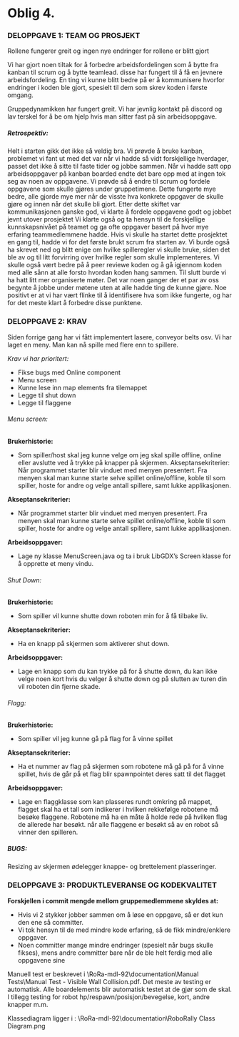 # Oblig 4.
 
### DELOPPGAVE 1: TEAM OG PROSJEKT

Rollene fungerer greit og ingen nye endringer for rollene er blitt gjort


Vi har gjort noen tiltak for å forbedre arbeidsfordelingen som å bytte fra kanban til scrum og å bytte teamlead. disse har fungert til å få en jevnere arbeidsfordeling. 
En ting vi kunne blitt bedre på er å kommunisere hvorfor endringer i koden ble gjort, spesielt til dem som skrev koden i første omgang.


Gruppedynamikken har fungert greit. Vi har jevnlig kontakt på discord og lav terskel for å be om hjelp hvis man sitter fast på sin arbeidsoppgave.

##### Retrospektiv:

Helt i starten gikk det ikke så veldig bra. Vi prøvde å bruke kanban, problemet vi fant ut med det var når vi hadde så vidt forskjellige hverdager, passet det ikke å sitte til faste tider og jobbe sammen. Når vi hadde satt opp arbeidsoppgaver på kanban boarded endte det bare opp med at ingen tok seg av noen av oppgavene.
Vi prøvde så å endre til scrum og fordele oppgavene som skulle gjøres under gruppetimene. Dette fungerte mye bedre, alle gjorde mye mer når de visste hva konkrete oppgaver de skulle gjøre og innen når det skulle bli gjort.
Etter dette skiftet var kommunikasjonen ganske god, vi klarte å fordele oppgavene godt og jobbet jevnt utover prosjektet
Vi klarte også og ta hensyn til de forskjellige kunnskapsnivået på teamet og ga ofte oppgaver basert på hvor mye erfaring teammedlemmene hadde.
Hvis vi skulle ha startet dette prosjektet en gang til, hadde vi for det første brukt scrum fra starten av. Vi burde også ha skrevet ned og blitt enige om hvilke spilleregler vi skulle bruke, siden det ble av og til litt forvirring over hvilke regler som skulle implementeres. Vi skulle også vært bedre på å peer reviewe koden og å gå igjennom koden med alle sånn at alle forsto hvordan koden hang sammen. Til slutt burde vi ha hatt litt mer organiserte møter. Det var noen ganger der et par av oss begynte å jobbe under møtene uten at alle hadde ting de kunne gjøre. Noe positivt er at vi har vært flinke til å identifisere hva som ikke fungerte, og har for det meste klart å forbedre disse punktene.

 
### DELOPPGAVE 2: KRAV

Siden forrige gang har vi fått implementert lasere, conveyor belts osv.
Vi har laget en meny. Man kan nå spille med flere enn to spillere.

*Krav vi har prioritert:*

- Fikse bugs med Online component
- Menu screen
- Kunne lese inn map elements fra tilemappet
- Legge til shut down
- Legge til flaggene
 
###### Menu screen:

**Brukerhistorie:**

* Som spiller/host skal jeg kunne velge om jeg skal spille offline, online eller avslutte ved å trykke på knapper på skjermen.
Akseptansekriterier:
Når programmet starter blir vinduet med menyen presentert. Fra menyen skal man kunne starte selve spillet online/offline, koble til som spiller, hoste for andre og velge antall spillere, samt lukke applikasjonen.
 

**Akseptansekriterier:** 

* Når programmet starter blir vinduet med menyen presentert. Fra menyen skal man kunne starte selve spillet online/offline, koble til som spiller, hoste for andre og velge antall spillere, samt lukke applikasjonen.


**Arbeidsoppgaver:**

* Lage ny klasse MenuScreen.java og ta i bruk LibGDX’s Screen klasse for å opprette et meny vindu.



###### Shut Down:

**Brukerhistorie:**

* Som spiller vil kunne shutte down roboten min for å få tilbake liv.

**Akseptansekriterier:**

* Ha en knapp på skjermen som aktiverer shut down.

**Arbeidsoppgaver:**

* Lage en knapp som du kan trykke på for å shutte down, du kan ikke velge noen kort hvis du velger å shutte down og på slutten av turen din vil roboten din fjerne skade.

###### Flagg:

**Brukerhistorie:**

* Som spiller vil jeg kunne gå på flag for å vinne spillet

**Akseptansekriterier:**

* Ha et nummer av flag på skjermen som robotene må gå på for å vinne spillet, hvis de går på et flag blir spawnpointet deres satt til det flagget

**Arbeidsoppgaver:**

* Lage en flaggklasse som kan plasseres rundt omkring på mappet, flagget skal ha et tall som indikerer i hvilken rekkefølge robotene må besøke flaggene. Robotene må ha en måte å holde rede på hvilken flag de allerede har besøkt. når alle flaggene er besøkt så av en robot så vinner den spilleren.

 
##### BUGS:

Resizing av skjermen ødelegger knappe- og brettelement plasseringer.

### DELOPPGAVE 3: PRODUKTLEVERANSE OG KODEKVALITET

**Forskjellen i commit mengde mellom gruppemedlemmene skyldes at:**

* Hvis vi 2 stykker jobber sammen om å løse en oppgave, så er det kun den ene så committer.
* Vi tok hensyn til de med mindre kode erfaring, så de fikk mindre/enklere oppgaver.
* Noen committer mange mindre endringer (spesielt når bugs skulle fikses), mens andre committer bare når de ble helt ferdig med alle oppgavene sine

Manuell test er beskrevet i \RoRa-mdl-92\documentation\Manual Tests\Manual Test - Visible Wall Collision.pdf. 
Det meste av testing er automatisk. Alle boardelements blir automatisk testet at de gjør som de skal. I tillegg testing for robot hp/respawn/posisjon/bevegelse, kort, andre knapper m.m. 
 
Klassediagram ligger i : \RoRa-mdl-92\documentation\RoboRally Class Diagram.png
